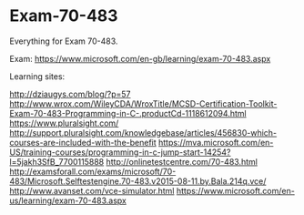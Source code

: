 # Exam-70-483
Everything for Exam 70-483.

Exam: https://www.microsoft.com/en-gb/learning/exam-70-483.aspx

Learning sites:

http://dziaugys.com/blog/?p=57
http://www.wrox.com/WileyCDA/WroxTitle/MCSD-Certification-Toolkit-Exam-70-483-Programming-in-C-.productCd-1118612094.html
https://www.pluralsight.com/
http://support.pluralsight.com/knowledgebase/articles/456830-which-courses-are-included-with-the-benefit
https://mva.microsoft.com/en-US/training-courses/programming-in-c-jump-start-14254?l=5jakh3SfB_7700115888
http://onlinetestcentre.com/70-483.html
http://examsforall.com/exams/microsoft/70-483/Microsoft.Selftestengine.70-483.v2015-08-11.by.Bala.214q.vce/
http://www.avanset.com/vce-simulator.html
https://www.microsoft.com/en-us/learning/exam-70-483.aspx
